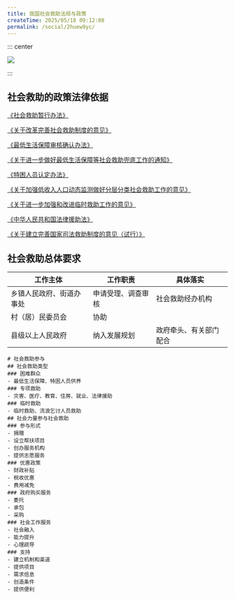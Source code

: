 ```yaml
---
title: 我国社会救助法规与政策
createTime: 2025/05/18 09:12:08
permalink: /social/2huew9yc/
---
```

::: center

![](/number/2-1.png)

:::

## 社会救助的政策法律依据

[《社会救助暂行办法》](https://law.iglooblog.top/regulate/1.1.html)

[《关于改革完善社会救助制度的意见》](https://law.iglooblog.top/policy/2.1.html)

[《最低生活保障审核确认办法》](https://law.iglooblog.top/regulate/1.2.html)

[《关于进一步做好最低生活保障等社会救助兜底工作的通知》](https://law.iglooblog.top/policy/2.2.1.html)

[《特困人员认定办法》](https://law.iglooblog.top/regulate/1.3.html)

[《关于加强低收入人口动态监测做好分层分类社会救助工作的意见》](https://law.iglooblog.top/policy/2.2.2.html)

[《关于进一步加强和改进临时救助工作的意见》](https://law.iglooblog.top/policy/2.3.html)

[《中华人民共和国法律援助法》](https://law.iglooblog.top/sociallaw/1.html)

[《关于建立完善国家司法救助制度的意见（试行）》](https://law.iglooblog.top/policy/2.4.html)

## 社会救助总体要求

| 工作主体                 | 工作职责           | 具体落实               |
| ------------------------ | ------------------ | ---------------------- |
| 乡镇人民政府、街道办事处 | 申请受理、调查审核 | 社会救助经办机构       |
| 村（居）民委员会         | 协助               |                        |
| 县级以上人民政府         | 纳入发展规划       | 政府牵头、有关部门配合 |

```markmap
# 社会救助参与
## 社会救助类型
### 困难群众
- 最低生活保障、特困人员供养
### 专项救助
- 灾害、医疗、教育、住房、就业、法律援助
### 临时救助
- 临时救助、流浪乞讨人员救助
## 社会力量参与社会救助
### 参与形式
- 捐赠
- 设立帮扶项目
- 创办服务机构
- 提供志愿服务
### 优惠政策
- 财政补贴
- 税收优惠
- 费用减免
### 政府购买服务
- 委托
- 承包
- 采购
### 社会工作服务
- 社会融入
- 能力提升
- 心理疏导
### 支持
- 建立机制和渠道
- 提供项目
- 需求信息
- 创造条件
- 提供便利
```


